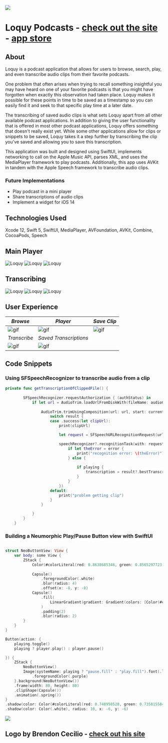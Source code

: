 [![](Assets/loquyIconBC1.1.png)](https://kelbymittan.wixsite.com/loquy)
# Loquy Podcasts - [check out the site](https://kelbymittan.wixsite.com/loquy) -  [app store](https://apps.apple.com/us/app/loquy/id1532251878)

## About

Loquy is a podcast application that allows for users to browse, search, play, and even transcribe audio clips from their favorite podcasts. 

One problem that often arises when trying to recall something insightful you may have heard on one of your favorite podcasts is that you might have forgotten when exactly this observation had taken place. Loquy makes it possible for these points in time to be saved as a timestamp so you can easily find it and seek to that specific play time at a later date. 

The transcribing of saved audio clips is what sets Loquy apart from all other available podcast applications. In addition to giving the user functionality that is offered in most other podcast applications, Loquy offers something that doesn't really exist yet. While some other applications allow for clips or snippets to be saved, Loquy takes it a step further by transcribing the clip you've saved and allowing you to save this transcription.

This application was built and designed using SwiftUI, implements networking to call on the Apple Music API, parses XML, and uses the MediaPlayer framework to play podcasts. Additionally, this app uses AVKit in tandem with the Apple Speech framework to transcribe audio clips.

### Future Implementations
- Play podcast in a mini player
- Share transcriptions of audio clips
- Implement a widget for iOS 14

## Technologies Used
Xcode 12, Swift 5, SwiftUI, MediaPlayer, AVFoundation, AVKit, Combine, CocoaPods, Speech

## Main Player
![Loquy](Assets/homeLQV2.png) ![Loquy](Assets/lqPlayerV2Tato.png) ![Loquy](Assets/recordClipsVTato.png)

## Transcribing
![Loquy](Assets/transcribeView.png) ![Loquy](Assets/savedTView.png) ![Loquy](Assets/pageView.png)

## User Experience
_Browse_ | _Player_ | _Save Clip_
------------ | ------------- | -------------
![gif](Assets/loquyGif1.gif) | ![gif](Assets/loquyGif2.gif) | ![gif](Assets/loquyGif3.gif)
_Transcribe_ | _Saved Transcriptions_
![gif](Assets/loquyGif4.gif) | ![gif](Assets/loquyGif5.gif)

## Code Snippets

### Using SFSpeechRecognizer to transcribe audio from a clip
```swift
private func getTranscriptionOfClippedFile() {
        
        SFSpeechRecognizer.requestAuthorization { (authStatus) in
            if let url = AudioTrim.loadUrlFromDiskWith(fileName: audioClip.episode.title + audioClip.startTime + ".m4a") {
                
                AudioTrim.trimUsingComposition(url: url, start: currentTime, duration: audioClip.duration, pathForFile: "trimmedFile") { (result) in
                    switch result {
                    case .success(let clipUrl):
                        print(clipUrl)

                        let request = SFSpeechURLRecognitionRequest(url: clipUrl)

                        speechRecognizer?.recognitionTask(with: request, resultHandler: { (result, error) in
                            if let theError = error {
                                print("recognition error: \(theError)")
                            } else {
                                
                                if playing {
                                    transcription = result?.bestTranscription.formattedString ?? "could not get treanscription"
                                }
                            }
                        })
                    default:
                        print("problem getting clip")
                    }
                }

            }
        }
    }
 ```

### Building a Neumorphic Play/Pause Button view with SwiftUI
```swift

struct NeoButtonView: View {
    var body: some View {
        ZStack {
            Color(#colorLiteral(red: 0.8638685346, green: 0.8565297723, blue: 1, alpha: 1))
            
            Capsule()
                .foregroundColor(.white)
                .blur(radius: 4)
                .offset(x: -8, y: -8)
            Capsule()
                .fill(
                    LinearGradient(gradient: Gradient(colors: [Color(#colorLiteral(red: 0.9536944032, green: 0.9129546285, blue: 1, alpha: 1)), Color.white]), startPoint: .topLeading, endPoint: .bottomTrailing)
                )
                .padding(2)
                .blur(radius: 2)
        }
    }
}

Button(action: {
    playing.toggle()
    playing ? player.play() : player.pause()

}) {
    ZStack {
        NeoButtonView()
        Image(systemName: playing ? "pause.fill" : "play.fill").font(.largeTitle)
            .foregroundColor(.purple)
    }.background(NeoButtonView())
    .frame(width: 80, height: 80)
    .clipShape(Capsule())
    .animation(.spring())
}
.shadow(color: Color(#colorLiteral(red: 0.748958528, green: 0.7358155847, blue: 0.9863374829, alpha: 1)), radius: 8, x: 6, y: 6)
.shadow(color: Color(.white), radius: 10, x: -6, y: -6)
```
[![](Assets/loquyIconBC1.1.png)](https://kelbymittan.wixsite.com/loquy)
## Logo by Brendon Cecilio - [check out his site](https://brendoncecilio.com/)
